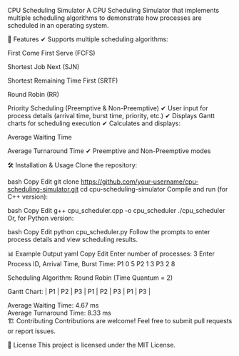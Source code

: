 CPU Scheduling Simulator
A CPU Scheduling Simulator that implements multiple scheduling algorithms to demonstrate how processes are scheduled in an operating system.

📌 Features
✔ Supports multiple scheduling algorithms:

First Come First Serve (FCFS)

Shortest Job Next (SJN)

Shortest Remaining Time First (SRTF)

Round Robin (RR)

Priority Scheduling (Preemptive & Non-Preemptive)
✔ User input for process details (arrival time, burst time, priority, etc.)
✔ Displays Gantt charts for scheduling execution
✔ Calculates and displays:

Average Waiting Time

Average Turnaround Time
✔ Preemptive and Non-Preemptive modes

🛠 Installation & Usage
Clone the repository:

bash
Copy
Edit
git clone https://github.com/your-username/cpu-scheduling-simulator.git
cd cpu-scheduling-simulator
Compile and run (for C++ version):

bash
Copy
Edit
g++ cpu_scheduler.cpp -o cpu_scheduler
./cpu_scheduler
Or, for Python version:

bash
Copy
Edit
python cpu_scheduler.py
Follow the prompts to enter process details and view scheduling results.

📊 Example Output
yaml
Copy
Edit
Enter number of processes: 3
Enter Process ID, Arrival Time, Burst Time:
P1 0 5
P2 1 3
P3 2 8

Scheduling Algorithm: Round Robin (Time Quantum = 2)

Gantt Chart:
| P1 | P2 | P3 | P1 | P2 | P3 | P1 | P3 |

Average Waiting Time: 4.67 ms  
Average Turnaround Time: 8.33 ms  
🏗️ Contributing
Contributions are welcome! Feel free to submit pull requests or report issues.

📜 License
This project is licensed under the MIT License.

